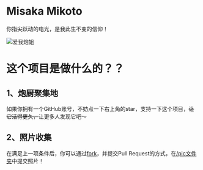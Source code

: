 # Misaka Mikoto
你指尖跃动的电光，是我此生不变的信仰！

![爱我炮姐](https://github.com/shbwb/misaka/blob/main/pic/0EE7D24A-F64D-4818-AEE8-E5C83A5696B3.jpeg)

# 这个项目是做什么的？？
## 1、炮厨聚集地
如果你拥有一个GitHub账号，不妨点一下右上角的star，支持一下这个项目，<del>让它活得更久，</del>让更多人发现它吧～

## 2、照片收集
在满足上一项条件后，你可以通过[fork](https://github.com/shbwb/misaka/fork)，并提交Pull Request的方式，在[/pic文件夹](https://github.com/shbwb/misaka/tree/main/pic)中提交照片！
